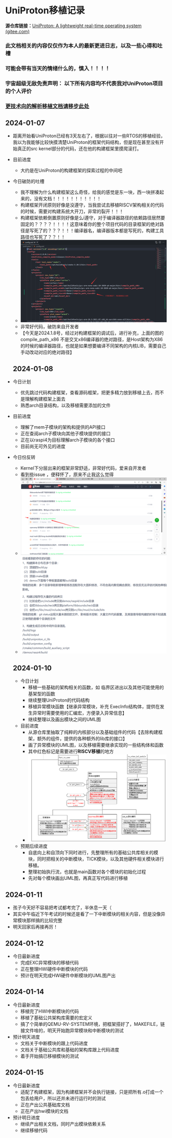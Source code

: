 # UniProton移植记录

**源仓库链接：**[UniProton: A lightweight real-time operating system (gitee.com)](https://gitee.com/openeuler/UniProton)

### 此文档相关的内容仅仅作为本人的最新更进日志，以及一些心得和吐槽

### 可能会带有当天的情绪什么的，慎入！！！！

### 宇宙超级无敌免责声明： 以下所有内容均不代表我对UniProton项目的个人评价

### [更技术向的解析移植文档请移步此处](UniProton_technic.md)

## 2024-01-07

- 距离开始看UniProton已经有3天左右了，根据以往对一些RTOS的移植经验，我以为我能够比较快摸清楚UniProton的框架代码结构，但是现在甚至没有开始真正的src kernel部分的代码，还在他的构建框架里摸爬滚打。

- 目前进度
  - 大约是在UniProton的构建框架的探索过程的中间吧

- 今日破防的吐槽
  - 我不理解为什么构建框架这么奇怪，给我的感觉是东一块，西一块拼凑起来的，没有文档！！！！！！！！！！！
  - 构建框架开闭原则好像是没遵守，当我尝试去移植RISCV架构相关的代码的时候，需要对构建系统大开刀，非常的裂开！！！
  - 构建框架依赖倒置原则好像是么i遵守，对于编译器路径的依赖路径居然要固定的？？？？！！！！这意味着你的整个项目代码的目录框架的绝对路径是写死了的？？？！！！编译器名，编译器版本都是写死的，构建工具路径也写死了？？！！
  - ![](pic/config_xml.png)
  - 非常好代码，破防来自开发者
  - 【今天是2024.1.8号，经过对构建框架的调试后，进行补充，上面的图的compile_path_x86 不是交叉x86编译器的绝对路径，是Host架构为X86的时候的编译器路径，也就是如果想要编译不同架构的内核LIB，需要自己手动改动对应的绝对路径】

  ## 2024-01-08

- 今日计划
  - 优先跳过代码构建框架，查看源码框架，把更多精力放到移植上去，而不是理解构建框架上面去
  - 熟悉arch目录结构，以及移植需要添加的文件

- 目前进度
  - 理解了mem子模块的架构和提供的API接口
  - 正在查阅arch子模块向其他子模块提供的接口
  - 正在以raspi4为目标理解arch子模块的各个接口
  - 目前尚无可外见的进度

- 今日份反转
  - Kernel下分层出来的框架非常舒适，非常好代码，爱来自开发者
  - 看到些issue ，便释怀了，原来不止我这么觉得
  - ![](pic/乐.png)
  - ![](pic/乐_2.png)

  ## 2024-01-10

  - 今日计划
    - 移植一些基础的架构相关的函数，如 临界区进出以及其他可能使用的基架型的函数
    - 继续整理UniProton的代码结构
    - 移植异常模块函数【继承异常模块，补充 ExecInfo结构体，提供在发生异常时需要使用的汇编宏，方便录入异常信息】
    - 继续整理以及画出模块之间的UML图
  - 目前进度
    - 从源仓库里抽取了纯粹的内核部分以及基础组件的代码【去除构建框架，额外的组件，提供的各种额外的lib库的接口】
    - 画了异常模块的UML图，以及移植需要继承实现的一些结构体和函数
    - 其中红色标记是需要进行**RISCV移植**的地方
    - ![](pic/Exception_module.png)
  - 预期后续进度
    - 自底向上和自顶向下同时进行，先整理所有的基础公共库相关的模块，同时把相关的中断模块，TICK模块，以及其他硬件相关模块进行移植。
    - 整理初始执行流，也就是main函数对各个模块的初始化过程
    - 先对每个模块画出UML图，再真正写代码进行移植

## 2024-01-11

- 孩子今天好不容易把考试都考完了，半休息一天（
- 其实中午临近下午考试的时候还是看了一下中断模块的相关内容，但是没像异常模块那样搞的比较完整
- 明天回家后再接再厉！

## 2024-01-12

- 今日最新进度
  - 完成EXC异常模块的移植代码
  - 正在整理HWI硬件中断模块的代码
  - 预计在明天完成HWI硬件中断模块的UML图产出

## 2024-01-14

- 今日最新进度
  - 移植完了HWI中断模块的代码
  - 移植了基础公共架构库需要的宏定义
  - 搞了个简单的QEMU-RV-SYSTEM环境，把框架搭好了，MAKEFILE，链接文件啥的，明天开始跑异常模块和中断模块的测试
- 预计明天进度
  - 文档关于中断模块的跟上代码进度
  - 文档关于基础公共库和基础的架构库跟上代码进度
  - 着手开始搞已移植模块的测试

## 2024-01-15

- 今日最新进度
  - 适配了构建框架，因为构建框架并不会执行链接，只是把所有.o打成一个包丢给用户，所以还并未进行运行时的测试
  - 正在产出公共基础库文档
  - 正在产出hwi模块的文档
- 预计明日进度
  - 继续产出相关文档，同时产出模块依赖关系
  - 继续移植代码